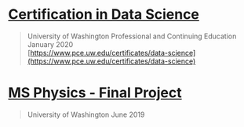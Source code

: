 # [Certification in Data Science](https://n8sean.github.io/DataScience_Cert)
> University of Washington Professional and Continuing Education  
> January 2020  
[https://www.pce.uw.edu/certificates/data-science](https://www.pce.uw.edu/certificates/data-science)


# [MS Physics - Final Project](https://n8sean.github.io/University_Physics)
> University of Washington
> June 2019
